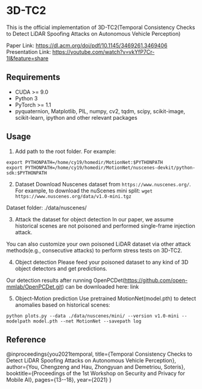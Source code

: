 # 3D-TC2
This is the official implementation of 3D-TC2(Temporal Consistency Checks to Detect LiDAR Spoofing Attacks on Autonomous Vehicle Perception)

Paper Link: https://dl.acm.org/doi/pdf/10.1145/3469261.3469406
Presentation Link: https://youtube.com/watch?v=vkYfP7Cr-1I&feature=share

## Requirements
- CUDA >= 9.0
- Python 3
- PyTorch >= 1.1
- pyquaternion, Matplotlib, PIL, numpy, cv2, tqdm, scipy, scikit-image, scikit-learn, ipython and other relevant packages

## Usage
1. Add path to the root folder. For example:
```
export PYTHONPATH=/home/cy19/homedir/MotionNet:$PYTHONPATH
export PYTHONPATH=/home/cy19/homedir/MotionNet/nuscenes-devkit/python-sdk:$PYTHONPATH
```

2. Dataset
Download Nuscenes dataset from `https://www.nuscenes.org/`. For example, to download the nuScenes mini split:
`wget https://www.nuscenes.org/data/v1.0-mini.tgz `

Dataset folder: ./data/nuscenes/

3. Attack the dataset for object detection
In our paper, we assume historical scenes are not poisoned and performed single-frame injection attack. 

You can also customize your own poisoned LiDAR dataset via other attack methods(e.g., consecutive attacks) to perform stress tests on 3D-TC2.

4. Object detection
Please feed your poisoned dataset to any kind of 3D object detectors and get predictions.

Our detection results after running OpenPCDet(https://github.com/open-mmlab/OpenPCDet.git) can be downloaded here: link

5. Object-Motion prediction
Use pretrained MotionNet(model.pth) to detect anomalies based on historical scenes:
```
python plots.py --data ./data/nuscenes/mini/ --version v1.0-mini --modelpath model.pth --net MotionNet --savepath log
```


## Reference
@inproceedings{you2021temporal,
  title={Temporal Consistency Checks to Detect LiDAR Spoofing Attacks on Autonomous Vehicle Perception},
  author={You, Chengzeng and Hau, Zhongyuan and Demetriou, Soteris},
  booktitle={Proceedings of the 1st Workshop on Security and Privacy for Mobile AI},
  pages={13--18},
  year={2021}
}
